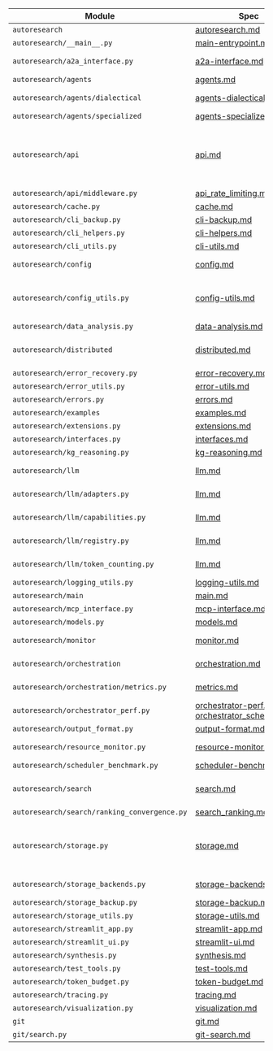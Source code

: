 | Module | Spec | Proof/Simulation | Status |
| --- | --- | --- | --- |
| `autoresearch` | [autoresearch.md](docs/specs/autoresearch.md) | [t1], [t2] | OK |
| `autoresearch/__main__.py` | [main-entrypoint.md](docs/specs/main-entrypoint.md) | [t3] | OK |
| `autoresearch/a2a_interface.py` | [a2a-interface.md](docs/specs/a2a-interface.md) | [p1], [s1], [t4], [t1], [t5], [t6] | OK |
| `autoresearch/agents` | [agents.md](docs/specs/agents.md) | [s2], [t7], [t8], [t9], [t10] | OK |
| `autoresearch/agents/dialectical` | [agents-dialectical.md](docs/specs/agents-dialectical.md) | [p20], [s19], [t9], [t113], [t114], [t115] | OK |
| `autoresearch/agents/specialized` | [agents-specialized.md](docs/specs/agents-specialized.md) | [t8], [t10] | OK |
| `autoresearch/api` | [api.md](docs/specs/api.md) | [p2], [p3], [p4], [p5], [p6], [s3], [s4], [t11], [t12], [t13], [t14], [t15], [t16], [t17], [t18], [t19], [t20], [t21], [t22], [t23] | OK |
| `autoresearch/api/middleware.py` | [api_rate_limiting.md](docs/specs/api_rate_limiting.md) | [p5], [t24] | OK |
| `autoresearch/cache.py` | [cache.md](docs/specs/cache.md) | [t25] | OK |
| `autoresearch/cli_backup.py` | [cli-backup.md](docs/specs/cli-backup.md) | [t26] | OK |
| `autoresearch/cli_helpers.py` | [cli-helpers.md](docs/specs/cli-helpers.md) | [t27] | OK |
| `autoresearch/cli_utils.py` | [cli-utils.md](docs/specs/cli-utils.md) | [t28] | OK |
| `autoresearch/config` | [config.md](docs/specs/config.md) | [p7], [t29], [t30], [t31], [t32], [t33], [t34], [t35] | OK |
| `autoresearch/config_utils.py` | [config-utils.md](docs/specs/config-utils.md) | [p8], [t33], [t34], [t35], [t36], [t37], [t38], [t39], [t40], [t41], [t42], [t43] | OK |
| `autoresearch/data_analysis.py` | [data-analysis.md](docs/specs/data-analysis.md) | [t44], [t45], [t46] | OK |
| `autoresearch/distributed` | [distributed.md](docs/specs/distributed.md) | [p9], [p10], [s5], [s6], [s7], [s8], [t47], [t48], [t49], [t50], [t2], [t51] | OK |
| `autoresearch/error_recovery.py` | [error-recovery.md](docs/specs/error-recovery.md) | [p11], [t52] | OK |
| `autoresearch/error_utils.py` | [error-utils.md](docs/specs/error-utils.md) | [t53] | OK |
| `autoresearch/errors.py` | [errors.md](docs/specs/errors.md) | [t34], [t39], [t54] | OK |
| `autoresearch/examples` | [examples.md](docs/specs/examples.md) | [t55] | OK |
| `autoresearch/extensions.py` | [extensions.md](docs/specs/extensions.md) | [t56], [t57] | OK |
| `autoresearch/interfaces.py` | [interfaces.md](docs/specs/interfaces.md) | [t58] | OK |
| `autoresearch/kg_reasoning.py` | [kg-reasoning.md](docs/specs/kg-reasoning.md) | [t59] | OK |
| `autoresearch/llm` | [llm.md](docs/specs/llm.md) | [p12], [p13], [t9], [t60], [t61], [t62] | OK |
| `autoresearch/llm/adapters.py` | [llm.md](docs/specs/llm.md) | [p12], [p13], [t9], [t60], [t61], [t62] | OK |
| `autoresearch/llm/capabilities.py` | [llm.md](docs/specs/llm.md) | [p12], [p13], [t9], [t60], [t61], [t62] | OK |
| `autoresearch/llm/registry.py` | [llm.md](docs/specs/llm.md) | [p12], [p13], [t9], [t60], [t61], [t62] | OK |
| `autoresearch/llm/token_counting.py` | [llm.md](docs/specs/llm.md) | [p12], [p13], [t9], [t60], [t61], [t62] | OK |
| `autoresearch/logging_utils.py` | [logging-utils.md](docs/specs/logging-utils.md) | [t63], [t64] | OK |
| `autoresearch/main` | [main.md](docs/specs/main.md) | [t65], [t66], [t67] | OK |
| `autoresearch/mcp_interface.py` | [mcp-interface.md](docs/specs/mcp-interface.md) | [t68], [t69] | OK |
| `autoresearch/models.py` | [models.md](docs/specs/models.md) | [p14], [t70] | OK |
| `autoresearch/monitor` | [monitor.md](docs/specs/monitor.md) | [p15], [s9], [t71], [t72], [t73] | OK |
| `autoresearch/orchestration` | [orchestration.md](docs/specs/orchestration.md) | [p16], [s10], [t74], [t75], [t76], [t77], [t78] | OK |
| `autoresearch/orchestration/metrics.py` | [metrics.md](docs/specs/metrics.md) | [p13], [s11], [t79], [t80] | OK |
| `autoresearch/orchestrator_perf.py` | [orchestrator-perf.md](docs/specs/orchestrator-perf.md)<br>[orchestrator_scheduling.md](docs/specs/orchestrator_scheduling.md) | [s12], [t81], [t82], [t83] | OK |
| `autoresearch/output_format.py` | [output-format.md](docs/specs/output-format.md) | [t84], [t85] | OK |
| `autoresearch/resource_monitor.py` | [resource-monitor.md](docs/specs/resource-monitor.md) | [p17], [s13], [t86], [t73] | OK |
| `autoresearch/scheduler_benchmark.py` | [scheduler-benchmark.md](docs/specs/scheduler-benchmark.md) | [t83] | OK |
| `autoresearch/search` | [search.md](docs/specs/search.md) | [t87], [t88], [t89], [t90], [t91], [t32], [t92], [t93] | OK |
| `autoresearch/search/ranking_convergence.py` | [search_ranking.md](docs/specs/search_ranking.md) | [t87], [t89], [t94] | OK |
| `autoresearch/storage.py` | [storage.md](docs/specs/storage.md) | [p18], [s14], [s15], [s16], [s17], [t90], [t95], [t96], [t93], [t97], [t98], [t99], [t100], [t101] | OK |
| `autoresearch/storage_backends.py` | [storage-backends.md](docs/specs/storage-backends.md) | [s18], [t96], [t56], [t102] | OK |
| `autoresearch/storage_backup.py` | [storage-backup.md](docs/specs/storage-backup.md) | [t103] | OK |
| `autoresearch/storage_utils.py` | [storage-utils.md](docs/specs/storage-utils.md) | [t104] | OK |
| `autoresearch/streamlit_app.py` | [streamlit-app.md](docs/specs/streamlit-app.md) | [t42] | OK |
| `autoresearch/streamlit_ui.py` | [streamlit-ui.md](docs/specs/streamlit-ui.md) | [t105] | OK |
| `autoresearch/synthesis.py` | [synthesis.md](docs/specs/synthesis.md) | [t106] | OK |
| `autoresearch/test_tools.py` | [test-tools.md](docs/specs/test-tools.md) | [t107] | OK |
| `autoresearch/token_budget.py` | [token-budget.md](docs/specs/token-budget.md) | [s11], [t79] | OK |
| `autoresearch/tracing.py` | [tracing.md](docs/specs/tracing.md) | [t108] | OK |
| `autoresearch/visualization.py` | [visualization.md](docs/specs/visualization.md) | [p19], [t109], [t110] | OK |
| `git` | [git.md](docs/specs/git.md) | [t111], [t112] | OK |
| `git/search.py` | [git-search.md](docs/specs/git-search.md) | [t112] | OK |

[t1]: tests/integration/test_a2a_interface.py
[t2]: tests/unit/test_distributed.py
[t3]: tests/unit/test_main_module.py
[p1]: docs/algorithms/a2a_interface.md
[s1]: scripts/a2a_concurrency_sim.py
[t4]: tests/behavior/features/a2a_interface.feature
[t5]: tests/unit/test_a2a_concurrency_sim.py
[t6]: tests/unit/test_a2a_interface.py
[s2]: scripts/agents_sim.py
[t7]: tests/analysis/test_agents_sim.py
[t8]: tests/unit/test_advanced_agents.py
[t9]: tests/unit/test_agents_llm.py
[t10]: tests/unit/test_specialized_agents.py
[p2]: docs/algorithms/api-authentication.md
[p3]: docs/algorithms/api_auth_error_paths.md
[p4]: docs/algorithms/api_authentication.md
[p5]: docs/algorithms/api_rate_limiting.md
[p6]: docs/algorithms/api_streaming.md
[s3]: scripts/api_auth_credentials_sim.py
[s4]: scripts/api_stream_order_sim.py
[t11]: tests/analysis/test_api_stream_order_sim.py
[t12]: tests/analysis/test_api_streaming_sim.py
[t13]: tests/integration/test_api_auth.py
[t14]: tests/integration/test_api_auth_middleware.py
[t15]: tests/integration/test_api_docs.py
[t16]: tests/integration/test_api_streaming.py
[t17]: tests/integration/test_api_streaming_webhook.py
[t18]: tests/unit/test_api.py
[t19]: tests/unit/test_api_auth_deps.py
[t20]: tests/unit/test_api_auth_middleware.py
[t21]: tests/unit/test_api_error_handling.py
[t22]: tests/unit/test_api_imports.py
[t23]: tests/unit/test_webhooks_logging.py
[t24]: tests/unit/test_property_api_rate_limit_bounds.py
[t25]: tests/unit/test_cache.py
[t26]: tests/unit/test_cli_backup_extra.py
[t27]: tests/unit/test_cli_helpers.py
[t28]: tests/unit/test_cli_utils_extra.py
[p7]: docs/algorithms/config_hot_reload.md
[t29]: tests/analysis/config_hot_reload_metrics.json
[t30]: tests/analysis/test_config_hot_reload_sim.py
[t31]: tests/behavior/features/configuration_hot_reload.feature
[t32]: tests/integration/test_config_hot_reload_components.py
[t33]: tests/unit/test_config_env_file.py
[t34]: tests/unit/test_config_errors.py
[t35]: tests/unit/test_config_loader_defaults.py
[p8]: docs/algorithms/config_utils.md
[t36]: tests/unit/test_config_profiles.py
[t37]: tests/unit/test_config_reload.py
[t38]: tests/unit/test_config_utils.py
[t39]: tests/unit/test_config_validation_errors.py
[t40]: tests/unit/test_config_validators_additional.py
[t41]: tests/unit/test_config_watcher_cleanup.py
[t42]: tests/unit/test_streamlit_app_edgecases.py
[t43]: tests/unit/test_streamlit_utils.py
[t44]: tests/behavior/features/data_analysis.feature
[t45]: tests/unit/test_data_analysis.py
[t46]: tests/unit/test_kuzu_polars.py
[p9]: docs/algorithms/distributed_coordination.md
[p10]: docs/algorithms/distributed_overhead.md
[s5]: scripts/distributed_coordination_formulas.py
[s6]: scripts/distributed_coordination_sim.py
[s7]: scripts/distributed_recovery_benchmark.py
[s8]: scripts/orchestrator_distributed_sim.py
[t47]: tests/analysis/test_distributed_coordination.py
[t48]: tests/benchmark/test_orchestrator_distributed_sim.py
[t49]: tests/integration/test_distributed_agent_storage.py
[t50]: tests/unit/distributed/test_coordination_properties.py
[t51]: tests/unit/test_distributed_extra.py
[p11]: docs/algorithms/error_recovery.md
[t52]: tests/unit/test_error_recovery.py
[t53]: tests/unit/test_error_utils_additional.py
[t54]: tests/unit/test_errors.py
[t55]: tests/unit/test_examples_package.py
[t56]: tests/unit/test_duckdb_storage_backend.py
[t57]: tests/unit/test_vss_extension_loader.py
[t58]: tests/unit/test_interfaces.py
[t59]: tests/unit/test_kg_reasoning.py
[p12]: docs/algorithms/llm_adapter.md
[p13]: docs/algorithms/token_budgeting.md
[t60]: tests/unit/test_llm_adapter.py
[t61]: tests/unit/test_llm_capabilities.py
[t62]: tests/unit/test_token_usage.py
[t63]: tests/unit/test_logging_utils.py
[t64]: tests/unit/test_logging_utils_env.py
[t65]: tests/unit/test_main_backup_commands.py
[t66]: tests/unit/test_main_cli.py
[t67]: tests/unit/test_main_config_commands.py
[t68]: tests/behavior/features/mcp_interface.feature
[t69]: tests/unit/test_mcp_interface.py
[p14]: docs/algorithms/models.md
[t70]: tests/unit/test_models_docstrings.py
[p15]: docs/algorithms/monitor_cli.md
[s9]: scripts/monitor_cli_reliability.py
[t71]: tests/unit/test_main_monitor_commands.py
[t72]: tests/unit/test_monitor_cli.py
[t73]: tests/unit/test_resource_monitor_gpu.py
[p16]: docs/algorithms/orchestration.md
[s10]: scripts/orchestration_sim.py
[t74]: tests/unit/orchestration/test_budgeting_algorithm.py
[t75]: tests/unit/orchestration/test_circuit_breaker_determinism.py
[t76]: tests/unit/orchestration/test_circuit_breaker_thresholds.py
[t77]: tests/unit/orchestration/test_parallel_execute.py
[t78]: tests/unit/orchestration/test_parallel_merge_invariant.py
[s11]: scripts/token_budget_convergence.py
[t79]: tests/unit/test_metrics_token_budget_spec.py
[t80]: tests/unit/test_token_budget_convergence.py
[s12]: scripts/orchestrator_perf_sim.py
[t81]: tests/integration/test_orchestrator_performance.py
[t82]: tests/unit/test_orchestrator_perf_sim.py
[t83]: tests/unit/test_scheduler_benchmark.py
[t84]: tests/behavior/features/output_formatting.feature
[t85]: tests/unit/test_output_format.py
[p17]: docs/algorithms/resource_monitor.md
[s13]: scripts/resource_monitor_bounds.py
[t86]: tests/integration/test_monitor_metrics.py
[t87]: tests/behavior/features/hybrid_search.feature
[t88]: tests/behavior/features/local_sources.feature
[t89]: tests/behavior/features/search_cli.feature
[t90]: tests/behavior/features/storage_search_integration.feature
[t91]: tests/behavior/features/vector_search_performance.feature
[t92]: tests/integration/test_search_regression.py
[t93]: tests/integration/test_search_storage.py
[t94]: tests/benchmark/test_hybrid_ranking.py
[p18]: docs/algorithms/storage.md
[s14]: scripts/ram_budget_enforcement_sim.py
[s15]: scripts/schema_idempotency_sim.py
[s16]: scripts/storage_concurrency_sim.py
[s17]: scripts/storage_eviction_sim.py
[t95]: tests/integration/storage/test_simulation_benchmarks.py
[t96]: tests/integration/test_rdf_persistence.py
[t97]: tests/integration/test_storage_duckdb_fallback.py
[t98]: tests/integration/test_storage_eviction.py
[t99]: tests/targeted/test_storage_eviction.py
[t100]: tests/unit/test_storage_eviction.py
[t101]: tests/unit/test_storage_eviction_sim.py
[s18]: scripts/oxigraph_backend_sim.py
[t102]: tests/unit/test_duckdb_storage_backend_extended.py
[t103]: tests/unit/test_storage_backup.py
[t104]: tests/integration/test_storage_schema.py
[t105]: tests/unit/test_streamlit_ui_helpers.py
[t106]: tests/behavior/features/synthesis.feature
[t107]: tests/unit/test_test_tools.py
[t108]: tests/behavior/features/tracing.feature
[p19]: docs/algorithms/visualization.md
[t109]: tests/behavior/features/visualization_cli.feature
[t110]: tests/unit/test_visualization.py
[t111]: tests/integration/test_local_git_backend.py
[t112]: tests/targeted/test_git_search.py
[p20]: docs/algorithms/dialectical_coordination.md
[s19]: scripts/dialectical_coordination_demo.py
[t113]: tests/unit/test_synthesizer_agent_modes.py
[t114]: tests/unit/test_property_dialectical_coordination.py
[t115]: tests/analysis/test_dialectical_cycle_property.py
